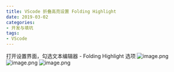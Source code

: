 ```yaml
---
title: VScode 折叠高亮设置 Folding Highlight
date: 2019-03-02
categories:
- 开发与填坑
tags: 
- VScode
---
```


打开设置界面，勾选文本编辑器 - Folding Highlight 选项
![image.png](https://frontend-studio-1256354221.file.myqcloud.com/img/20190302/1.png)
![image.png](https://frontend-studio-1256354221.file.myqcloud.com/img/20190302/2.png)
![image.png](https://frontend-studio-1256354221.file.myqcloud.com/img/20190302/3.png)
